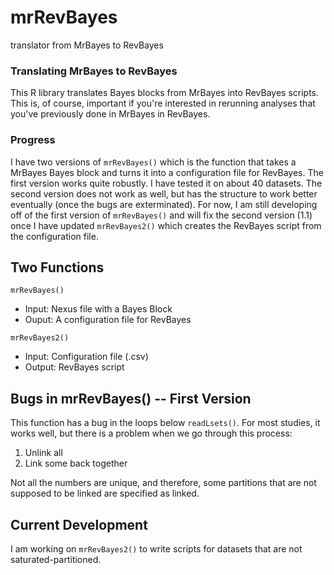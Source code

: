 # mrRevBayes
translator from MrBayes to RevBayes


### Translating MrBayes to RevBayes
This R library translates Bayes blocks from MrBayes into RevBayes scripts. This is, of course, important if you're interested in rerunning analyses that you've previously done in MrBayes in RevBayes.

### Progress
I have two versions of ```mrRevBayes()``` which is the function that takes a MrBayes Bayes block and turns it into a configuration file for RevBayes. The first version works quite robustly. I have tested it on about 40 datasets. The second version does not work as well, but has the structure to work better eventually (once the bugs are exterminated). For now, I am still developing off of the first version of ```mrRevBayes()``` and will fix the second version (1.1) once I have updated ```mrRevBayes2()``` which creates the RevBayes script from the configuration file.

## Two Functions
```mrRevBayes()```
  - Input: Nexus file with a Bayes Block
  - Ouput: A configuration file for RevBayes
 
 ```mrRevBayes2()```
  - Input: Configuration file (.csv)
  - Output: RevBayes script
  
## Bugs in mrRevBayes() -- First Version
This function has a bug in the loops below ```readLsets()```. For most studies, it works well, but there is a problem when we go through this process:

  1. Unlink all
  2. Link some back together
  
Not all the numbers are unique, and therefore, some partitions that are not supposed to be linked are specified as linked.

## Current Development
I am working on ```mrRevBayes2()``` to write scripts for datasets that are not saturated-partitioned.
